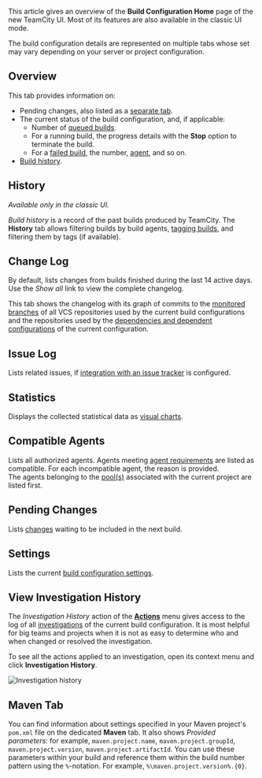 [//]: # (title: Build Configuration Home Page)
[//]: # (auxiliary-id: Build Configuration Home Page;Maven-related Data)

This article gives an overview of the __Build Configuration Home__ page of the new TeamCity UI. Most of its features are also available in the classic UI mode.

The build configuration details are represented on multiple tabs whose set may vary depending on your server or project configuration.

## Overview

This tab provides information on:
* Pending changes, also listed as a [separate tab](#Pending+Changes).
* The current status of the build configuration, and, if applicable:
    * Number of [queued builds](working-with-build-queue.md).
    * For a running build, the progress details with the __Stop__ option to terminate the build.
    * For a [failed build](build-state.md), the number, [agent](build-agent.md), and so on.
* [Build history](build-results-page.md#Build+History+in+Classic+UI).

## History

_Available only in the classic UI._

_Build history_ is a record of the past builds produced by TeamCity. The __History__ tab allows filtering builds by build agents, [tagging builds](build-actions.md#Add+Tags+to+Build), and filtering them by tags (if available).

## Change Log

By default, lists changes from builds finished during the last 14 active days. Use the _Show all_ link to view the complete changelog.

This tab shows the changelog with its graph of commits to the [monitored branches](build-results-page.md#Changes+Tab) of all VCS repositories used by the current build configurations and the repositories used by the [dependencies and dependent configurations](dependent-build.md) of the current configuration.

## Issue Log

Lists related issues, if [integration with an issue tracker](integrating-teamcity-with-issue-tracker.md) is configured.

## Statistics

Displays the collected statistical data as [visual charts](statistic-charts.md#Build+Configuration+Statistics).

## Compatible Agents

Lists all authorized agents. Agents meeting [agent requirements](configuring-agent-requirements.md) are listed as compatible. For each incompatible agent, the reason is provided.  
The agents belonging to the [pool(s)](configuring-agent-pools.md) associated with the current project are listed first.

## Pending Changes

Lists [changes](change-state.md) waiting to be included in the next build.

## Settings

Lists the current [build configuration settings](creating-and-editing-build-configurations.md#Configuring+Settings).

## View Investigation History

The _Investigation History_ action of the __[Actions](build-actions.md#Build+Configuration+Actions+Menu)__ menu gives access to the log of all [investigations](investigating-and-muting-build-failures.md) of the current build configuration. It is most helpful for big teams and projects when it is not as easy to determine who and when changed or resolved the investigation.

To see all the actions applied to an investigation, open its context menu and click __Investigation History__.

<img src="wn-investigation-history.png" alt="Investigation history"/>

## Maven Tab

You can find information about settings specified in your Maven project's `pom.xml` file on the dedicated __Maven__ tab. It also shows _Provided parameters_: for example, `maven.project.name`, `maven.project.groupId`, `maven.project.version`, `maven.project.artifactId`. You can use these parameters within your build and reference them within the build number pattern using the `%`-notation. For example, `%\maven.project.version%.{0}`.


